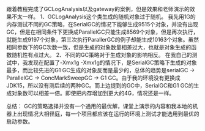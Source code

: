 跟着教程完成了GCLogAnalysis以及gateway的案例，但是效果和老师演示的效果不太一样。
1、GCLogAnalysis这个类生成的随机对象过于随机。
    我先用1G的内存测试不同的GC策略，在SerialGC的情况下能够生成9515个对象，并没有出现GC，但是在相同条件下更换成ParallelGC只能生成8569个对象，但是再次执行，就能生成9197个对象，第三次执行ParallerGC的例子却能生成10163个对象。虽然相同参数下的GC次数一致，但是生成的对象数量相差过大，也就是对象生成的函数随机性有点过大。
2、不同的GC策略对于生成对象的影响相反。
    在我自己的测试中，我发现在配置了-Xmx1g -Xmx1g的情况下，是SerialGC策略下生成的对象最多，而比较先进的G1 GC生成的对象反而是最少的，总体的趋势是serialGC → ParallelGC → ConcMarkSweepGC → G1 GC。由于我的环境没有更换成JDK15，所以没有测后续的两种GC。而上边提到的GC中，SerialGC和G1 GC的生成对象数可以相差一倍。即使把内存增加到更大的4G，情况还是一样。

总结：
    GC的策略选择并没有一个通用的最优解，课堂上演示的内容和我本地的机器上出现情况大相径庭，每一个项目都应该在运行的环境上测试才能选用到最优的启动参数。